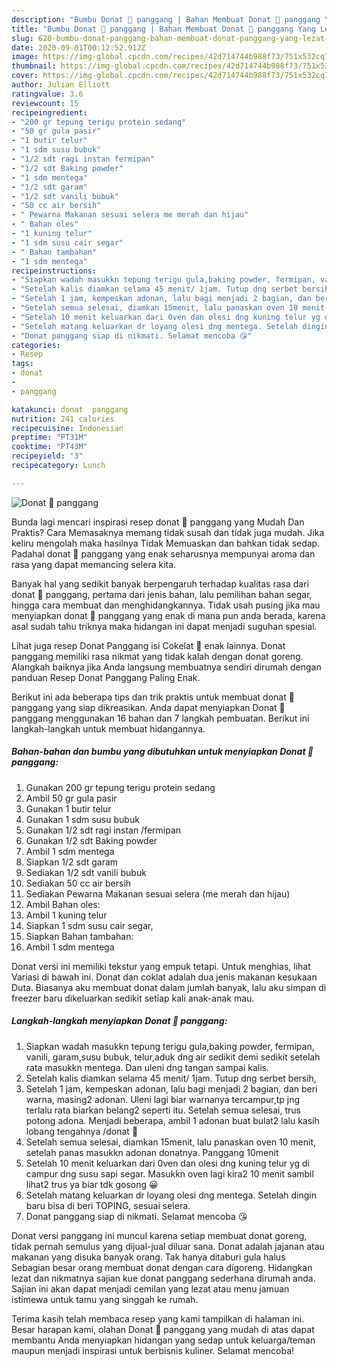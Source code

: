 ```yaml
---
description: "Bumbu Donat 🍩 panggang | Bahan Membuat Donat 🍩 panggang Yang Lezat Sekali"
title: "Bumbu Donat 🍩 panggang | Bahan Membuat Donat 🍩 panggang Yang Lezat Sekali"
slug: 628-bumbu-donat-panggang-bahan-membuat-donat-panggang-yang-lezat-sekali
date: 2020-09-01T00:12:52.912Z
image: https://img-global.cpcdn.com/recipes/42d714744b988f73/751x532cq70/donat-🍩-panggang-foto-resep-utama.jpg
thumbnail: https://img-global.cpcdn.com/recipes/42d714744b988f73/751x532cq70/donat-🍩-panggang-foto-resep-utama.jpg
cover: https://img-global.cpcdn.com/recipes/42d714744b988f73/751x532cq70/donat-🍩-panggang-foto-resep-utama.jpg
author: Julian Elliott
ratingvalue: 3.6
reviewcount: 15
recipeingredient:
- "200 gr tepung terigu protein sedang"
- "50 gr gula pasir"
- "1 butir telur"
- "1 sdm susu bubuk"
- "1/2 sdt ragi instan fermipan"
- "1/2 sdt Baking powder"
- "1 sdm mentega"
- "1/2 sdt garam"
- "1/2 sdt vanili bubuk"
- "50 cc air bersih"
- " Pewarna Makanan sesuai selera me merah dan hijau"
- " Bahan oles"
- "1 kuning telur"
- "1 sdm susu cair segar"
- " Bahan tambahan"
- "1 sdm mentega"
recipeinstructions:
- "Siapkan wadah masukkn tepung terigu gula,baking powder, fermipan, vanili, garam,susu bubuk, telur,aduk dng air sedikit demi sedikit setelah rata masukkn mentega. Dan uleni dng tangan sampai kalis."
- "Setelah kalis diamkan selama 45 menit/ 1jam. Tutup dng serbet bersih,"
- "Setelah 1 jam, kempeskan adonan, lalu bagi menjadi 2 bagian, dan beri warna, masing2 adonan. Uleni lagi biar warnanya tercampur,tp jng terlalu rata biarkan belang2 seperti itu. Setelah semua selesai, trus potong adona. Menjadi beberapa, ambil 1 adonan buat bulat2 lalu kasih lobang tengahnya /donat 🍩"
- "Setelah semua selesai, diamkan 15menit, lalu panaskan oven 10 menit, setelah panas masukkn adonan donatnya. Panggang 10menit"
- "Setelah 10 menit keluarkan dari 0ven dan olesi dng kuning telur yg di campur dng susu sapi segar. Masukkn oven lagi kira2 10 menit sambil lihat2 trus ya biar tdk gosong 😀"
- "Setelah matang keluarkan dr loyang olesi dng mentega. Setelah dingin baru bisa di beri TOPING, sesuai selera."
- "Donat panggang siap di nikmati. Selamat mencoba 😘"
categories:
- Resep
tags:
- donat
- 
- panggang

katakunci: donat  panggang 
nutrition: 241 calories
recipecuisine: Indonesian
preptime: "PT31M"
cooktime: "PT43M"
recipeyield: "3"
recipecategory: Lunch

---
```



![Donat 🍩 panggang](https://img-global.cpcdn.com/recipes/42d714744b988f73/751x532cq70/donat-🍩-panggang-foto-resep-utama.jpg)

Bunda lagi mencari inspirasi resep donat 🍩 panggang yang Mudah Dan Praktis? Cara Memasaknya memang tidak susah dan tidak juga mudah. Jika keliru mengolah maka hasilnya Tidak Memuaskan dan bahkan tidak sedap. Padahal donat 🍩 panggang yang enak seharusnya mempunyai aroma dan rasa yang dapat memancing selera kita.

Banyak hal yang sedikit banyak berpengaruh terhadap kualitas rasa dari donat 🍩 panggang, pertama dari jenis bahan, lalu pemilihan bahan segar, hingga cara membuat dan menghidangkannya. Tidak usah pusing jika mau menyiapkan donat 🍩 panggang yang enak di mana pun anda berada, karena asal sudah tahu triknya maka hidangan ini dapat menjadi suguhan spesial.

Lihat juga resep Donat Panggang isi Cokelat 🍩 enak lainnya. Donat panggang memiliki rasa nikmat yang tidak kalah dengan donat goreng. Alangkah baiknya jika Anda langsung membuatnya sendiri dirumah dengan panduan Resep Donat Panggang Paling Enak.


Berikut ini ada beberapa tips dan trik praktis untuk membuat donat 🍩 panggang yang siap dikreasikan. Anda dapat menyiapkan Donat 🍩 panggang menggunakan 16 bahan dan 7 langkah pembuatan. Berikut ini langkah-langkah untuk membuat hidangannya.

<!--inarticleads1-->

##### Bahan-bahan dan bumbu yang dibutuhkan untuk menyiapkan Donat 🍩 panggang:

1. Gunakan 200 gr tepung terigu protein sedang
1. Ambil 50 gr gula pasir
1. Gunakan 1 butir telur
1. Gunakan 1 sdm susu bubuk
1. Gunakan 1/2 sdt ragi instan /fermipan
1. Gunakan 1/2 sdt Baking powder
1. Ambil 1 sdm mentega
1. Siapkan 1/2 sdt garam
1. Sediakan 1/2 sdt vanili bubuk
1. Sediakan 50 cc air bersih
1. Sediakan  Pewarna Makanan sesuai selera (me merah dan hijau)
1. Ambil  Bahan oles:
1. Ambil 1 kuning telur
1. Siapkan 1 sdm susu cair segar,
1. Siapkan  Bahan tambahan:
1. Ambil 1 sdm mentega


Donat versi ini memiliki tekstur yang empuk tetapi. Untuk menghias, lihat Variasi di bawah ini. Donat dan coklat adalah dua jenis makanan kesukaan Duta. Biasanya aku membuat donat dalam jumlah banyak, lalu aku simpan di freezer baru dikeluarkan sedikit setiap kali anak-anak mau. 

<!--inarticleads2-->

##### Langkah-langkah menyiapkan Donat 🍩 panggang:

1. Siapkan wadah masukkn tepung terigu gula,baking powder, fermipan, vanili, garam,susu bubuk, telur,aduk dng air sedikit demi sedikit setelah rata masukkn mentega. Dan uleni dng tangan sampai kalis.
1. Setelah kalis diamkan selama 45 menit/ 1jam. Tutup dng serbet bersih,
1. Setelah 1 jam, kempeskan adonan, lalu bagi menjadi 2 bagian, dan beri warna, masing2 adonan. Uleni lagi biar warnanya tercampur,tp jng terlalu rata biarkan belang2 seperti itu. Setelah semua selesai, trus potong adona. Menjadi beberapa, ambil 1 adonan buat bulat2 lalu kasih lobang tengahnya /donat 🍩
1. Setelah semua selesai, diamkan 15menit, lalu panaskan oven 10 menit, setelah panas masukkn adonan donatnya. Panggang 10menit
1. Setelah 10 menit keluarkan dari 0ven dan olesi dng kuning telur yg di campur dng susu sapi segar. Masukkn oven lagi kira2 10 menit sambil lihat2 trus ya biar tdk gosong 😀
1. Setelah matang keluarkan dr loyang olesi dng mentega. Setelah dingin baru bisa di beri TOPING, sesuai selera.
1. Donat panggang siap di nikmati. Selamat mencoba 😘


Donat versi panggang ini muncul karena setiap membuat donat goreng, tidak pernah semulus yang dijual-jual diluar sana. Donat adalah jajanan atau makanan yang disuka banyak orang. Tak hanya ditaburi gula halus Sebagian besar orang membuat donat dengan cara digoreng. Hidangkan lezat dan nikmatnya sajian kue donat panggang sederhana dirumah anda. Sajian ini akan dapat menjadi cemilan yang lezat atau menu jamuan istimewa untuk tamu yang singgah ke rumah. 

Terima kasih telah membaca resep yang kami tampilkan di halaman ini. Besar harapan kami, olahan Donat 🍩 panggang yang mudah di atas dapat membantu Anda menyiapkan hidangan yang sedap untuk keluarga/teman maupun menjadi inspirasi untuk berbisnis kuliner. Selamat mencoba!
